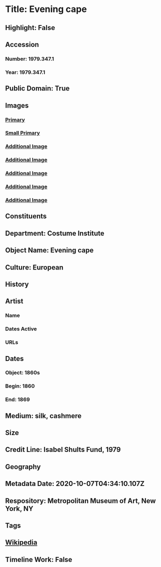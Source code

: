 # Title: Evening cape
## Highlight: False
## Accession
### Number: 1979.347.1
### Year: 1979.347.1
## Public Domain: True
## Images
### [Primary](https://images.metmuseum.org/CRDImages/ci/original/1979.347.1_F.jpg)
### [Small Primary](https://images.metmuseum.org/CRDImages/ci/web-large/1979.347.1_F.jpg)
### [Additional Image](https://images.metmuseum.org/CRDImages/ci/original/1979.347.1_S.jpg)
### [Additional Image](https://images.metmuseum.org/CRDImages/ci/original/1979.347.1_B.jpg)
### [Additional Image](https://images.metmuseum.org/CRDImages/ci/original/1979.347.1_d.jpg)
### [Additional Image](https://images.metmuseum.org/CRDImages/ci/original/1979.347.1_d2.jpg)
### [Additional Image](https://images.metmuseum.org/CRDImages/ci/original/1979.347.1_d3.jpg)
## Constituents
## Department: Costume Institute
## Object Name: Evening cape
## Culture: European
## History
## Artist
### Name
### Dates Active
### URLs
## Dates
### Object: 1860s
### Begin: 1860
### End: 1869
## Medium: silk, cashmere
## Size
## Credit Line: Isabel Shults Fund, 1979
## Geography
## Metadata Date: 2020-10-07T04:34:10.107Z
## Respository: Metropolitan Museum of Art, New York, NY
## Tags
## [Wikipedia](https://www.wikidata.org/wiki/Q99808772)
## Timeline Work: False